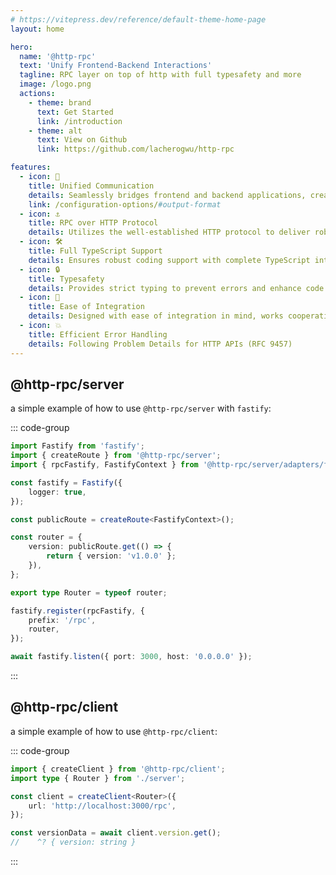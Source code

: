 ```yaml
---
# https://vitepress.dev/reference/default-theme-home-page
layout: home

hero:
  name: '@http-rpc'
  text: 'Unify Frontend-Backend Interactions'
  tagline: RPC layer on top of http with full typesafety and more
  image: /logo.png
  actions:
    - theme: brand
      text: Get Started
      link: /introduction
    - theme: alt
      text: View on Github
      link: https://github.com/lacherogwu/http-rpc

features:
  - icon: 🔗
    title: Unified Communication
    details: Seamlessly bridges frontend and backend applications, creating a harmonized communication environment
    link: /configuration-options/#output-format
  - icon: ⚓
    title: RPC over HTTP Protocol
    details: Utilizes the well-established HTTP protocol to deliver robust Remote Procedure Call (RPC) capabilities
  - icon: 🛠️
    title: Full TypeScript Support
    details: Ensures robust coding support with complete TypeScript intellisense, enhancing code accuracy & developer productivity
  - icon: 🔒
    title: Typesafety
    details: Provides strict typing to prevent errors and enhance code quality, leveraging the full power of TypeScript's type system
  - icon: 💆
    title: Ease of Integration
    details: Designed with ease of integration in mind, works cooperatively with existing frontend and backend technologies
  - icon: 💥
    title: Efficient Error Handling
    details: Following Problem Details for HTTP APIs (RFC 9457)
---
```


## @http-rpc/server

a simple example of how to use `@http-rpc/server` with `fastify`:

::: code-group

```ts [server.ts]
import Fastify from 'fastify';
import { createRoute } from '@http-rpc/server';
import { rpcFastify, FastifyContext } from '@http-rpc/server/adapters/fastify';

const fastify = Fastify({
	logger: true,
});

const publicRoute = createRoute<FastifyContext>();

const router = {
	version: publicRoute.get(() => {
		return { version: 'v1.0.0' };
	}),
};

export type Router = typeof router;

fastify.register(rpcFastify, {
	prefix: '/rpc',
	router,
});

await fastify.listen({ port: 3000, host: '0.0.0.0' });
```

:::

## @http-rpc/client

a simple example of how to use `@http-rpc/client`:

::: code-group

```ts [client.ts]
import { createClient } from '@http-rpc/client';
import type { Router } from './server';

const client = createClient<Router>({
	url: 'http://localhost:3000/rpc',
});

const versionData = await client.version.get();
//    ^? { version: string }
```

:::
